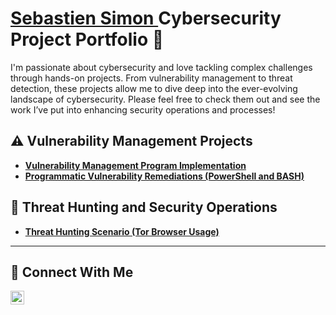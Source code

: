 # <a href="https://www.linkedin.com/in/sebastien-simon-632a236b">Sebastien Simon </a> Cybersecurity Project Portfolio 🔐

I'm passionate about cybersecurity and love tackling complex challenges through hands-on projects. From vulnerability management to threat detection, these projects allow me to dive deep into the ever-evolving landscape of cybersecurity. Please feel free to check them out and see the work I’ve put into enhancing security operations and processes!


## ⚠️ Vulnerability Management Projects

- **[Vulnerability Management Program Implementation](https://github.com/sebastiensimon1/vulnerability-management-program)**
- **[Programmatic Vulnerability Remediations (PowerShell and BASH)](https://github.com/sebastiensimon1/programmatic-vulnerability-remediations)**

## 🚨 Threat Hunting and Security Operations

- **[Threat Hunting Scenario (Tor Browser Usage)](https://github.com/sebastiensimon1/threat-hunting-scenario-tor)**

<hr/>

## 🤳 Connect With Me

[<img align="left" alt="___________ | LinkedIn" width="22px" src="https://cdn.jsdelivr.net/npm/simple-icons@v3/icons/linkedin.svg" />][linkedin]


[Medium]: https://medium.com/@sebastienwebdev/
[linkedin]: https://linkedin.com/in/sebastien-simon-632a236b

<!--
<img width="35" alt="image" src="https://github.com/user-attachments/assets/2f41c7cd-5ea8-4475-b451-a37161b6c3fb"> 
<img width="35" alt="image" src="https://github.com/user-attachments/assets/77649969-9910-4994-8b96-74a116cfb2a8">
-->
